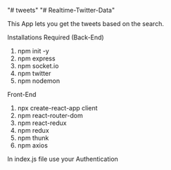 "# tweets" 
"# Realtime-Twitter-Data" 

This App lets you get the tweets based on the search.

Installations Required (Back-End)
1) npm init -y
2) npm express
3) npm socket.io
4) npm twitter
5) npm nodemon

Front-End
1) npx create-react-app client
2) npm react-router-dom
3) npm react-redux
4) npm redux
5) npm thunk
6) npm axios

In index.js file use your Authentication  


